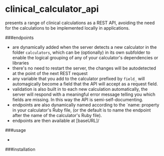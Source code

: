 # clinical_calculator_api

presents a range of clinical calculations as a REST API, avoiding the need for the calculations to be implemented locally in applications.

###endpoints

* are dynamically added when the server detects a new calculator in the folder `calculators`, which can be (optionally) in its own subfolder to enable the logical grouping of any of your calculator's dependencies or libraries
* there's no need to restart the server, the changes will be autodetected at the point of the next REST request
* any variable that you add to the calculator prefixed by `field_` will automagically become a field that the API will accept as a request field.
* validation is also built in to each new calculation automatically, the server will respond with a meaningful error message telling you which fields are missing. In this way the API is semi-self-documenting.
* endpoints are also dynamically named according to the `name:<yourcalculatorname> property in your calculator's Ruby file, (or the default is to name the endpoint after the name of the calculator's Ruby file).
* endpoints are then available at [baseURL]/<yourcalculatorname>

###usage

* 

###installation
